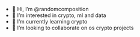- 👋 Hi, I’m @randomcomposition
- 👀 I’m interested in crypto, ml and data
- 🌱 I’m currently learning crypto
- 💞️ I’m looking to collaborate on os crypto projects


<!---
randomcomposition/randomcomposition is a ✨ special ✨ repository because its `README.md` (this file) appears on your GitHub profile.
You can click the Preview link to take a look at your changes.
--->

